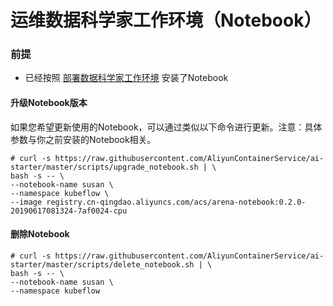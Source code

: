 # 运维数据科学家工作环境（Notebook）

### 前提
* 已经按照 [部署数据科学家工作环境](../setup/SETUP_NOTEBOOK.md) 安装了Notebook


#### 升级Notebook版本
如果您希望更新使用的Notebook，可以通过类似以下命令进行更新。注意：具体参数与你之前安装的Notebook相关。 

```
# curl -s https://raw.githubusercontent.com/AliyunContainerService/ai-starter/master/scripts/upgrade_notebook.sh | \
bash -s -- \
--notebook-name susan \
--namespace kubeflow \
--image registry.cn-qingdao.aliyuncs.com/acs/arena-notebook:0.2.0-20190617081324-7af0024-cpu
```

#### 删除Notebook


```
# curl -s https://raw.githubusercontent.com/AliyunContainerService/ai-starter/master/scripts/delete_notebook.sh | \
bash -s -- \
--notebook-name susan \
--namespace kubeflow
```